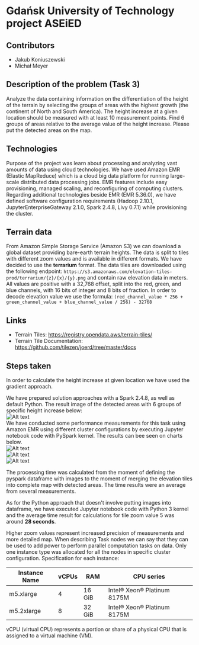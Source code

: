 
# Gdańsk University of Technology project ASEiED

## Contributors
- Jakub Koniuszewski
- Michał Meyer

## Description of the problem (Task 3)
Analyze the data containing information on the differentiation of the height of the terrain
by selecting the groups of areas with the highest growth (the continent of North and South America). 
The height increase at a given location should be measured with at least 10 measurement points.
Find 6 groups of areas relative to the average value of the height increase. Please put the detected areas on the map.

## Technologies
Purpose of the project was learn about processing and analyzing vast amounts of data using cloud technologies. 
We have used Amazon EMR (Elastic MapReduce) which is a cloud big data platform for running large-scale distributed
data processing jobs. EMR features include easy provisioning, managed scaling, and reconfiguring of computing clusters.
Regarding additional technologies beside EMR (EMR 5.36.0), we have defined software configuration requirements (Hadoop 2.10.1, JupyterEnterpriseGateway 2.1.0, Spark 2.4.8, Livy 0.7.1) while provisioning the cluster.

## Terrain data
From Amazon Simple Storage Service (Amazon S3) we can download a global dataset providing bare-earth terrain heights.
The data is split to tiles with different zoom values and is available in different formats. We have decided to use the 
**terrarium** format. The data tiles are downloaded using the following endpoint:
```https://s3.amazonaws.com/elevation-tiles-prod/terrarium/{z}/{x}/{y}.png``` and contain raw elevation data
in meters. All values are positive with a 32,768 offset, split into the red, green, and blue channels, 
with 16 bits of integer and 8 bits of fraction. In order to decode elevation value we use the formula:
```(red_channel_value * 256 + green_channel_value + blue_channel_value / 256) - 32768```

## Links
- Terrain Tiles: https://registry.opendata.aws/terrain-tiles/
- Terrain Tile Documentation: https://github.com/tilezen/joerd/tree/master/docs

## Steps taken
In order to calculate the height increase at given location we have used the gradient approach. 

We have prepared solution approaches with a Spark 2.4.8, as well as default Python.
The result image of the detected areas with 6 groups of specific height increase below:
<photo>
<br/>
<img src="images/gradient_map.png" alt="Alt text" style="display: inline-block; margin: 0 auto; max-width: 550px">
<br/>
We have conducted some performance measurements for this task using Amazon EMR using 
different cluster configurations by executing Jupyter notebook code with PySpark kernel.
The results can bee seen on charts below.
<br/>
<img src="images/plot_1.png" alt="Alt text" style="display: inline-block; margin: 0 auto; max-width: 550px"><br/>
<img src="images/plot_2.png" alt="Alt text" style="display: inline-block; margin: 0 auto; max-width: 550px"><br/>
<img src="images/plot_3.png" alt="Alt text" style="display: inline-block; margin: 0 auto; max-width: 550px"><br/>

The processing time was calculated from the moment of defining the pyspark dataframe with images to the moment
of merging the elevation tiles into complete map with detected areas.
The time results were an average from several measurements.

As for the Python approach that doesn't involve putting images into dataframe,
we have executed Jupyter notebook code with Python 3 kernel and the average time result for calculations for tile zoom value 5 was around **28 seconds**.

Higher zoom values represent increased precision of measurements and more detailed map. 
When describing Task nodes we can say that they can be used to add power to perform parallel computation tasks on data.
Only one instance type was allocated for all the nodes in specific cluster configuration.
Specification for each instance: 

| Instance Name | vCPUs | RAM    | CPU series |
|---------------|------|--------|------------|
| m5.xlarge     | 4    | 16 GiB | Intel® Xeon® Platinum 8175M  |
| m5.2xlarge    | 8    | 32 GiB | Intel® Xeon® Platinum 8175M  |
vCPU (virtual CPU) represents a portion or share of a physical CPU that is assigned to a virtual machine (VM).

